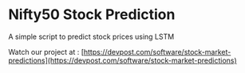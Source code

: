 # Nifty50 Stock Prediction
A simple script to predict stock prices using LSTM


Watch our project at : [https://devpost.com/software/stock-market-predictions](https://devpost.com/software/stock-market-predictions)
